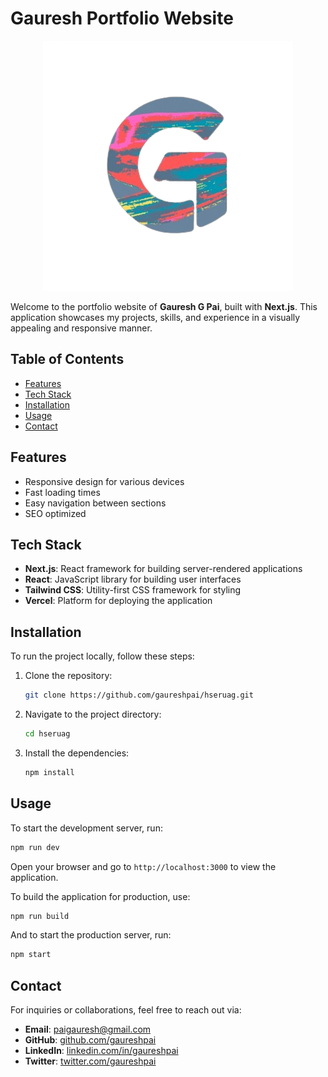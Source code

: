 # Gauresh Portfolio Website
<center>

![Gauresh Logo](/public/images/logo.png) 

</center>

Welcome to the portfolio website of **Gauresh G Pai**, built with **Next.js**. This application showcases my projects, skills, and experience in a visually appealing and responsive manner.

## Table of Contents

- [Features](#features)
- [Tech Stack](#tech-stack)
- [Installation](#installation)
- [Usage](#usage)
- [Contact](#contact)

## Features

- Responsive design for various devices
- Fast loading times
- Easy navigation between sections
- SEO optimized

## Tech Stack

- **Next.js**: React framework for building server-rendered applications
- **React**: JavaScript library for building user interfaces
- **Tailwind CSS**: Utility-first CSS framework for styling
- **Vercel**: Platform for deploying the application

## Installation

To run the project locally, follow these steps:

1. Clone the repository:

   ```bash
   git clone https://github.com/gaureshpai/hseruag.git
   ```

2. Navigate to the project directory:

   ```bash
   cd hseruag
   ```

3. Install the dependencies:

   ```bash
   npm install
   ```

## Usage

To start the development server, run:

```bash
npm run dev
```

Open your browser and go to `http://localhost:3000` to view the application.

To build the application for production, use:

```bash
npm run build
```

And to start the production server, run:

```bash
npm start
```

## Contact

For inquiries or collaborations, feel free to reach out via:

- **Email**: [paigauresh@gmail.com](mailto:paigauresh@gmail.com)
- **GitHub**: [github.com/gaureshpai](https://github.com/gaureshpai)
- **LinkedIn**: [linkedin.com/in/gaureshpai](https://www.linkedin.com/in/gaureshpai)
- **Twitter**: [twitter.com/gaureshpai](https://twitter.com/@hseruag)